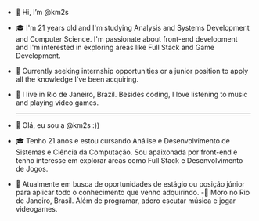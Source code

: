 - 👋 Hi, I’m @km2s
- 🎓 I'm 21 years old and I'm studying Analysis and Systems Development and Computer Science. I'm passionate about front-end development and I'm interested in exploring areas like Full Stack and Game Development.
- 💼 Currently seeking internship opportunities or a junior position to apply all the knowledge I've been acquiring.
- 📍 I live in Rio de Janeiro, Brazil. Besides coding, I love listening to music and playing video games.
  
  ----------------------------------------------------------------------------------------------------------------------------
  
- 👋 Olá, eu sou a @km2s :))
- 🎓 Tenho 21 anos e estou cursando Análise e Desenvolvimento de Sistemas e Ciência da Computação. Sou apaixonada por front-end e tenho interesse em explorar áreas como Full Stack e Desenvolvimento de Jogos.
- 💼 Atualmente em busca de oportunidades de estágio ou posição júnior para aplicar todo o conhecimento que venho adquirindo.
-📍 Moro no Rio de Janeiro, Brasil. Além de programar, adoro escutar música e jogar videogames.

<!---
km2s/km2s is a ✨ special ✨ repository because its `README.md` (this file) appears on your GitHub profile.
You can click the Preview link to take a look at your changes.
--->
